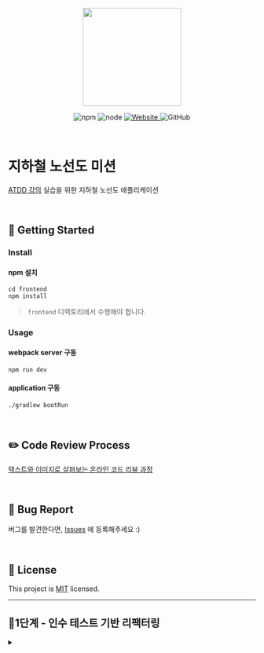 <p align="center">
    <img width="200px;" src="https://raw.githubusercontent.com/woowacourse/atdd-subway-admin-frontend/master/images/main_logo.png"/>
</p>
<p align="center">
  <img alt="npm" src="https://img.shields.io/badge/npm-6.14.15-blue">
  <img alt="node" src="https://img.shields.io/badge/node-14.18.2-blue">
  <a href="https://edu.nextstep.camp/c/R89PYi5H" alt="nextstep atdd">
    <img alt="Website" src="https://img.shields.io/website?url=https%3A%2F%2Fedu.nextstep.camp%2Fc%2FR89PYi5H">
  </a>
  <img alt="GitHub" src="https://img.shields.io/github/license/next-step/atdd-subway-admin">
</p>

<br>

# 지하철 노선도 미션
[ATDD 강의](https://edu.nextstep.camp/c/R89PYi5H) 실습을 위한 지하철 노선도 애플리케이션

<br>

## 🚀 Getting Started

### Install
#### npm 설치
```
cd frontend
npm install
```
> `frontend` 디렉토리에서 수행해야 합니다.

### Usage
#### webpack server 구동
```
npm run dev
```
#### application 구동
```
./gradlew bootRun
```
<br>

## ✏️ Code Review Process
[텍스트와 이미지로 살펴보는 온라인 코드 리뷰 과정](https://github.com/next-step/nextstep-docs/tree/master/codereview)

<br>

## 🐞 Bug Report

버그를 발견한다면, [Issues](https://github.com/next-step/atdd-subway-service/issues) 에 등록해주세요 :)

<br>

## 📝 License

This project is [MIT](https://github.com/next-step/atdd-subway-service/blob/master/LICENSE.md) licensed.

***

## 🚀1단계 - 인수 테스트 기반 리팩터링
<details>
<summary> </summary>

### 요구사항 
* [x] LineService 리팩터링
* [x] (선택) LineSectionAcceptanceTest 리팩터링

### 요구사항 설명
#### 인수 테스트 기반 리팩터링
* LineService의 비즈니스 로직을 도메인으로 옮기기
  * Sections로
    * [x] addSection
    * [x] updateUpStation 
    * [x] updateDownStation
    * [x] updateDownStation
    * [x] getStations
    * [x] remove
  * Section으로
    * [x] updateUpStation
    * [x] updateDownStation
* 한번에 많은 부분을 고치려 하지 말고 나눠서 부분부분 리팩터링하기
* 전체 기능은 인수 테스트로 보호한 뒤 세부 기능을 TDD로 리팩터링하기

1. **Domain으로 옮길 로직을 찾기**  
   * 스프링 빈을 사용하는 객체와 의존하는 로직을 제외하고는 도메인으로 옮길 예정   
   * 객체지향 생활체조를 참고   
2. **Domain의 단위 테스트를 작성하기**   
   * 서비스 레이어에서 옮겨 올 로직의 기능을 테스트   
   * SectionsTest나 LineTest 클래스가 생성될 수 있음   
3. **로직을 옮기기**   
   * 기존 로직을 지우지 말고 새로운 로직을 만들어 수행   
   * 정상 동작 확인 후 기존 로직 제거

#### (선택) 인수 테스트 통합   
* API를 검증하기 보다는 시나리오, 흐름을 검증하는 테스트로 리팩터링 하기   
* 반드시 하나의 시나리오로 통합할 필요는 없음, 기능의 인수 조건을 설명할 때 하나 이상의 시나리오가 필요한 경우 여러개의 시나리오를 만들어 인수 테스트를 작성할 수 있음

인수 조건 예시
```
Feature: 지하철 구간 관련 기능

  Background 
    Given 지하철역 등록되어 있음
    And 지하철 노선 등록되어 있음
    And 지하철 노선에 지하철역 등록되어 있음

  Scenario: 지하철 구간을 관리
    When 지하철 구간 등록 요청
    Then 지하철 구간 등록됨
    When 지하철 노선에 등록된 역 목록 조회 요청
    Then 등록한 지하철 구간이 반영된 역 목록이 조회됨
    When 지하철 구간 삭제 요청
    Then 지하철 구간 삭제됨
    When 지하철 노선에 등록된 역 목록 조회 요청
    Then 삭제한 지하철 구간이 반영된 역 목록이 조회됨
```

</details>
